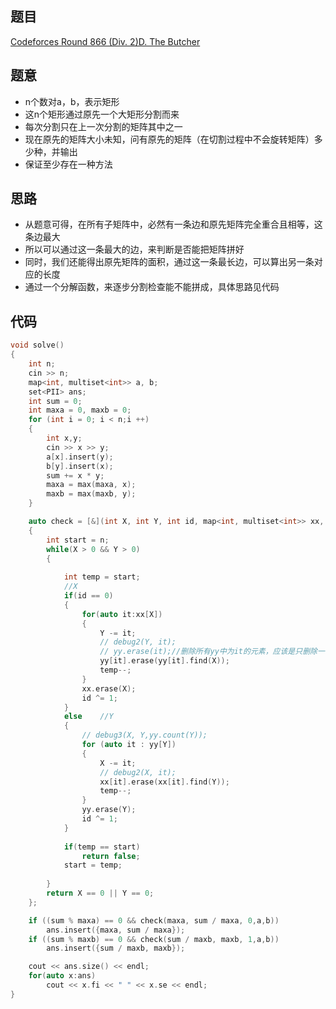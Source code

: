 ## 题目
[Codeforces Round 866 (Div. 2)D. The Butcher](https://codeforces.com/contest/1820/problem/D)
## 题意
- n个数对a，b，表示矩形
- 这n个矩形通过原先一个大矩形分割而来
- 每次分割只在上一次分割的矩阵其中之一
- 现在原先的矩阵大小未知，问有原先的矩阵（在切割过程中不会旋转矩阵）多少种，并输出
- 保证至少存在一种方法

## 思路
- 从题意可得，在所有子矩阵中，必然有一条边和原先矩阵完全重合且相等，这条边最大
- 所以可以通过这一条最大的边，来判断是否能把矩阵拼好
- 同时，我们还能得出原先矩阵的面积，通过这一条最长边，可以算出另一条对应的长度
- 通过一个分解函数，来逐步分割检查能不能拼成，具体思路见代码
## 代码
```cpp
void solve()
{
    int n;
    cin >> n;
    map<int, multiset<int>> a, b;
    set<PII> ans;
    int sum = 0;
    int maxa = 0, maxb = 0;
    for (int i = 0; i < n;i ++)
    {
        int x,y;
        cin >> x >> y;
        a[x].insert(y);
        b[y].insert(x);
        sum += x * y;
        maxa = max(maxa, x);
        maxb = max(maxb, y);
    }

    auto check = [&](int X, int Y, int id, map<int, multiset<int>> xx, map<int, multiset<int>> yy)
    {
        int start = n;
        while(X > 0 && Y > 0)
        {
            
            int temp = start;
            //X
            if(id == 0)
            {
                for(auto it:xx[X])
                {
                    Y -= it;
                    // debug2(Y, it);
                    // yy.erase(it);//删除所有yy中为it的元素，应该是只删除一个
                    yy[it].erase(yy[it].find(X));
                    temp--;
                }
                xx.erase(X);
                id ^= 1;
            }
            else    //Y
            {
                // debug3(X, Y,yy.count(Y));
                for (auto it : yy[Y])
                {
                    X -= it;
                    // debug2(X, it);
                    xx[it].erase(xx[it].find(Y));
                    temp--;
                }
                yy.erase(Y);
                id ^= 1;
            }
            
            if(temp == start)
                return false;
            start = temp;
            
        }
        return X == 0 || Y == 0;
    };

    if ((sum % maxa) == 0 && check(maxa, sum / maxa, 0,a,b))
        ans.insert({maxa, sum / maxa});
    if ((sum % maxb) == 0 && check(sum / maxb, maxb, 1,a,b))
        ans.insert({sum / maxb, maxb});

    cout << ans.size() << endl;
    for(auto x:ans)
        cout << x.fi << " " << x.se << endl;
}
```
